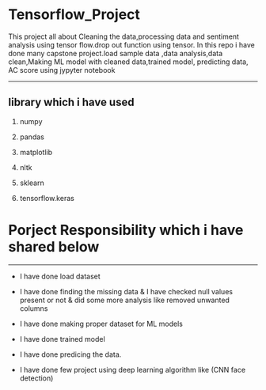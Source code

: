 # Tensorflow_Project
This project all about Cleaning the data,processing data and sentiment analysis using tensor flow.drop out function using tensor.
In this repo i have done many capstone project.load sample data ,data analysis,data clean,Making ML model with cleaned data,trained model, predicting data, AC score using jypyter notebook 
*******************************************************************************************************************************************************************************************

library which i have used 
-------------------------

1. numpy

2. pandas

3. matplotlib

4. nltk

4. sklearn

5. tensorflow.keras

# Porject Responsibility which i have shared below
**************************************************

* I have done load dataset

* I have done finding the missing data & I have checked null values present or not & did some more analysis like removed unwanted columns 

* I have done making proper dataset for ML models

* I have done trained model

* I have done predicing the data. 

* I have done few project using deep learning algorithm like (CNN face detection)

